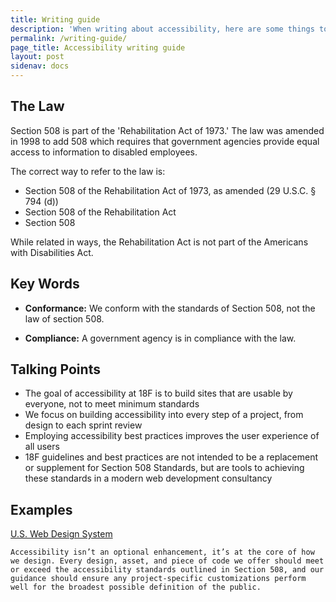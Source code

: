 ```yaml
---
title: Writing guide
description: 'When writing about accessibility, here are some things to keep in mind'
permalink: /writing-guide/
page_title: Accessibility writing guide
layout: post
sidenav: docs
---
```


## The Law

Section 508 is part of the 'Rehabilitation Act of 1973.' The law was amended in 1998 to add 508 which requires that government agencies provide equal access to information to disabled employees.

The correct way to refer to the law is:

* Section 508 of the Rehabilitation Act of 1973, as amended (29 U.S.C. § 794 (d))
* Section 508 of the Rehabilitation Act
* Section 508

While related in ways, the Rehabilitation Act is not part of the Americans with Disabilities Act.

## Key Words

* __Conformance:__ We conform with the standards of Section 508, not the law of section 508.

* __Compliance:__ A government agency is in compliance with the law.

## Talking Points

* The goal of accessibility at 18F is to build sites that are usable by everyone, not to meet minimum standards
* We focus on building accessibility into every step of a project, from design to each sprint review
* Employing accessibility best practices improves the user experience of all users
* 18F guidelines and best practices are not intended to be a replacement or supplement for Section 508 Standards, but are tools to achieving these standards in a modern web development consultancy

## Examples

[U.S. Web Design System](https://designsystem.digital.gov/)

`Accessibility isn’t an optional enhancement, it’s at the core of how we design. Every design, asset, and piece of code we offer should meet or exceed the accessibility standards outlined in Section 508, and our guidance should ensure any project-specific customizations perform well for the broadest possible definition of the public.`




